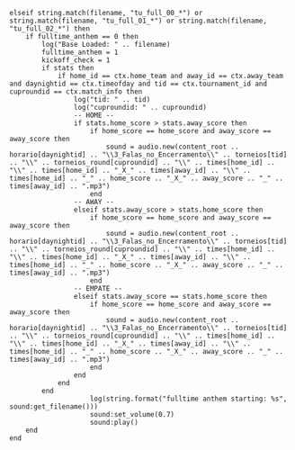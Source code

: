	elseif string.match(filename, "tu_full_00_*") or string.match(filename, "tu_full_01_*") or string.match(filename, "tu_full_02_*") then				
		if fulltime_anthem == 0 then
			log("Base Loaded: " .. filename) 
			fulltime_anthem = 1
			kickoff_check = 1 	
			if stats then									
				if home_id == ctx.home_team and away_id == ctx.away_team and daynightid == ctx.timeofday and tid == ctx.tournament_id and cuproundid == ctx.match_info then
					log("tid: " .. tid)
					log("cuproundid: " .. cuproundid)
					-- HOME --	
					if stats.home_score > stats.away_score then
						if home_score == home_score and away_score == away_score then
							sound = audio.new(content_root .. horario[daynightid] .. "\\3_Falas_no_Encerramento\\" .. torneios[tid] .. "\\" .. torneios_round[cuproundid] .. "\\" .. times[home_id] .. "\\" .. times[home_id] .. "_X_" .. times[away_id] .. "\\" .. times[home_id] .. "_" .. home_score .. "_X_" .. away_score .. "_" .. times[away_id] .. ".mp3")
						end
					-- AWAY --	
					elseif stats.away_score > stats.home_score then
						if home_score == home_score and away_score == away_score then
							sound = audio.new(content_root .. horario[daynightid] .. "\\3_Falas_no_Encerramento\\" .. torneios[tid] .. "\\" .. torneios_round[cuproundid] .. "\\" .. times[home_id] .. "\\" .. times[home_id] .. "_X_" .. times[away_id] .. "\\" .. times[home_id] .. "_" .. home_score .. "_X_" .. away_score .. "_" .. times[away_id] .. ".mp3")
						end
					-- EMPATE --
					elseif stats.away_score == stats.home_score then
						if home_score == home_score and away_score == away_score then
							sound = audio.new(content_root .. horario[daynightid] .. "\\3_Falas_no_Encerramento\\" .. torneios[tid] .. "\\" .. torneios_round[cuproundid] .. "\\" .. times[home_id] .. "\\" .. times[home_id] .. "_X_" .. times[away_id] .. "\\" .. times[home_id] .. "_" .. home_score .. "_X_" .. away_score .. "_" .. times[away_id] .. ".mp3")	
						end
					end
				end
			end
						log(string.format("fulltime anthem starting: %s", sound:get_filename()))
						sound:set_volume(0.7)
						sound:play()					
		end		
	end		

